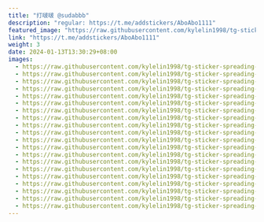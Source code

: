 ```yaml
---
title: "打啵啵 @sudabbb"
description: "regular: https://t.me/addstickers/AboAbo1111"
featured_image: "https://raw.githubusercontent.com/kylelin1998/tg-sticker-spreading-worldwide-images/main/img/63a182d1-212d-4169-a165-2b10b25da483.jpg"
link: "https://t.me/addstickers/AboAbo1111"
weight: 3
date: 2024-01-13T13:30:29+08:00
images:
  - https://raw.githubusercontent.com/kylelin1998/tg-sticker-spreading-worldwide-images/main/img/63a182d1-212d-4169-a165-2b10b25da483.jpg
  - https://raw.githubusercontent.com/kylelin1998/tg-sticker-spreading-worldwide-images/main/img/7296b4ca-5fd8-4315-837f-7116ab4e0496.jpg
  - https://raw.githubusercontent.com/kylelin1998/tg-sticker-spreading-worldwide-images/main/img/c32990fb-24f9-4e94-ab4f-b447bac6c82a.jpg
  - https://raw.githubusercontent.com/kylelin1998/tg-sticker-spreading-worldwide-images/main/img/fa7a5890-1d62-4d37-82cc-285cb85dd37a.jpg
  - https://raw.githubusercontent.com/kylelin1998/tg-sticker-spreading-worldwide-images/main/img/2ff31580-6cad-4063-a35d-3e806beaa8c1.jpg
  - https://raw.githubusercontent.com/kylelin1998/tg-sticker-spreading-worldwide-images/main/img/683c0a81-c52b-46a8-bf66-a09467c007d3.jpg
  - https://raw.githubusercontent.com/kylelin1998/tg-sticker-spreading-worldwide-images/main/img/c9dc3fb8-c2cf-4199-b79d-6e2f7c85fa1b.jpg
  - https://raw.githubusercontent.com/kylelin1998/tg-sticker-spreading-worldwide-images/main/img/a96c9b3e-9375-42ad-af4a-391c10c935a7.jpg
  - https://raw.githubusercontent.com/kylelin1998/tg-sticker-spreading-worldwide-images/main/img/b1edceb8-8973-499c-a753-2e367d39dd3d.jpg
  - https://raw.githubusercontent.com/kylelin1998/tg-sticker-spreading-worldwide-images/main/img/b09054a3-b3af-44c0-8fc4-acca26d738c9.jpg
  - https://raw.githubusercontent.com/kylelin1998/tg-sticker-spreading-worldwide-images/main/img/15291750-0cf1-4f3e-98f2-a769cf38c102.jpg
  - https://raw.githubusercontent.com/kylelin1998/tg-sticker-spreading-worldwide-images/main/img/1272f17d-2e07-469d-9c7a-877ae69822e0.jpg
  - https://raw.githubusercontent.com/kylelin1998/tg-sticker-spreading-worldwide-images/main/img/031dca71-b59b-470f-a95e-a00eb597157d.jpg
  - https://raw.githubusercontent.com/kylelin1998/tg-sticker-spreading-worldwide-images/main/img/a4205e57-8e09-4484-98d9-9b67e17040f9.jpg
  - https://raw.githubusercontent.com/kylelin1998/tg-sticker-spreading-worldwide-images/main/img/290f34b2-d21e-4818-b647-b59f54a04b81.jpg
  - https://raw.githubusercontent.com/kylelin1998/tg-sticker-spreading-worldwide-images/main/img/a1e08da3-130a-42dc-8dab-0e63519b9c93.jpg
  - https://raw.githubusercontent.com/kylelin1998/tg-sticker-spreading-worldwide-images/main/img/94b07f6f-3055-4748-9701-a27cc502d37c.jpg
  - https://raw.githubusercontent.com/kylelin1998/tg-sticker-spreading-worldwide-images/main/img/1a68c719-6610-4220-970b-dad05321c73a.jpg
  - https://raw.githubusercontent.com/kylelin1998/tg-sticker-spreading-worldwide-images/main/img/bcb95d99-3e6e-4bf1-b917-2836f201af22.jpg
  - https://raw.githubusercontent.com/kylelin1998/tg-sticker-spreading-worldwide-images/main/img/93d2d761-ff35-4f48-8408-ec3ce0584a72.jpg
---
```

